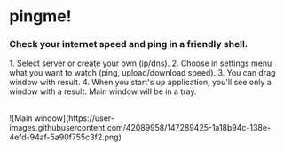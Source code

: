# pingme!
### Check your internet speed and ping in a friendly shell.
<p>
1. Select server or create your own (ip/dns).
2. Choose in settings menu what you want to watch (ping, upload/download speed).
3. You can drag window with result.
4. When you start's up application, you'll see only a window with a result. Main window will be in a tray.<br><br>
</p>
![Main window](https://user-images.githubusercontent.com/42089958/147289425-1a18b94c-138e-4efd-94af-5a90f755c3f2.png)
